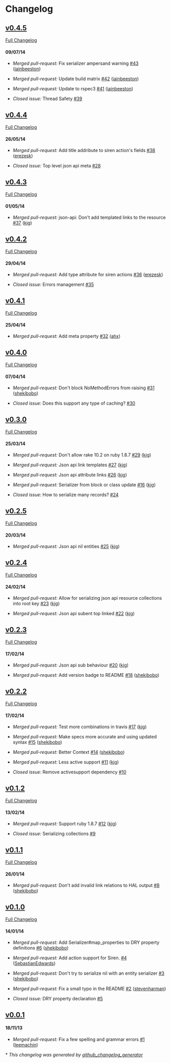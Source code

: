 # Changelog

## [v0.4.5](https://github.com/ismasan/oat/tree/v0.4.5)
[Full Changelog](https://github.com/ismasan/oat/compare/v0.4.4...v0.4.5)
#### 09/07/14
- *Merged pull-request:* Fix serializer ampersand warning [\#43](https://github.com/ismasan/oat/pull/43) ([iainbeeston](https://github.com/iainbeeston))

- *Merged pull-request:* Update build matrix [\#42](https://github.com/ismasan/oat/pull/42) ([iainbeeston](https://github.com/iainbeeston))

- *Merged pull-request:* Update to rspec3 [\#41](https://github.com/ismasan/oat/pull/41) ([iainbeeston](https://github.com/iainbeeston))

- *Closed issue:* Thread Safety [\#39](https://github.com/ismasan/oat/issues/39)

## [v0.4.4](https://github.com/ismasan/oat/tree/v0.4.4)
[Full Changelog](https://github.com/ismasan/oat/compare/v0.4.3...v0.4.4)
#### 26/05/14
- *Merged pull-request:* Add title addribute to siren action's fields [\#38](https://github.com/ismasan/oat/pull/38) ([erezesk](https://github.com/erezesk))

- *Closed issue:* Top level json api meta [\#28](https://github.com/ismasan/oat/issues/28)

## [v0.4.3](https://github.com/ismasan/oat/tree/v0.4.3)
[Full Changelog](https://github.com/ismasan/oat/compare/v0.4.2...v0.4.3)
#### 01/05/14
- *Merged pull-request:* json-api: Don't add templated links to the resource [\#37](https://github.com/ismasan/oat/pull/37) ([kjg](https://github.com/kjg))

## [v0.4.2](https://github.com/ismasan/oat/tree/v0.4.2)
[Full Changelog](https://github.com/ismasan/oat/compare/v0.4.1...v0.4.2)
#### 29/04/14
- *Merged pull-request:* Add type attribute for siren actions [\#36](https://github.com/ismasan/oat/pull/36) ([erezesk](https://github.com/erezesk))

- *Closed issue:* Errors management [\#35](https://github.com/ismasan/oat/issues/35)

## [v0.4.1](https://github.com/ismasan/oat/tree/v0.4.1)
[Full Changelog](https://github.com/ismasan/oat/compare/v0.4.0...v0.4.1)
#### 25/04/14
- *Merged pull-request:* Add meta property [\#32](https://github.com/ismasan/oat/pull/32) ([ahx](https://github.com/ahx))

## [v0.4.0](https://github.com/ismasan/oat/tree/v0.4.0)
[Full Changelog](https://github.com/ismasan/oat/compare/v0.3.0...v0.4.0)
#### 07/04/14
- *Merged pull-request:* Don't block NoMethodErrors from raising [\#31](https://github.com/ismasan/oat/pull/31) ([shekibobo](https://github.com/shekibobo))

- *Closed issue:* Does this support any type of caching? [\#30](https://github.com/ismasan/oat/issues/30)

## [v0.3.0](https://github.com/ismasan/oat/tree/v0.3.0)
[Full Changelog](https://github.com/ismasan/oat/compare/v0.2.5...v0.3.0)
#### 25/03/14
- *Merged pull-request:* Don't allow rake 10.2 on ruby 1.8.7 [\#29](https://github.com/ismasan/oat/pull/29) ([kjg](https://github.com/kjg))

- *Merged pull-request:* Json api link templates [\#27](https://github.com/ismasan/oat/pull/27) ([kjg](https://github.com/kjg))

- *Merged pull-request:* Json api attribute links [\#26](https://github.com/ismasan/oat/pull/26) ([kjg](https://github.com/kjg))

- *Merged pull-request:* Serializer from block or class update [\#16](https://github.com/ismasan/oat/pull/16) ([kjg](https://github.com/kjg))

- *Closed issue:* How to serialize many records? [\#24](https://github.com/ismasan/oat/issues/24)

## [v0.2.5](https://github.com/ismasan/oat/tree/v0.2.5)
[Full Changelog](https://github.com/ismasan/oat/compare/v0.2.4...v0.2.5)
#### 20/03/14
- *Merged pull-request:* Json api nil entities [\#25](https://github.com/ismasan/oat/pull/25) ([kjg](https://github.com/kjg))

## [v0.2.4](https://github.com/ismasan/oat/tree/v0.2.4)
[Full Changelog](https://github.com/ismasan/oat/compare/v0.2.3...v0.2.4)
#### 24/02/14
- *Merged pull-request:* Allow for serializing json api resource collections into root key [\#23](https://github.com/ismasan/oat/pull/23) ([kjg](https://github.com/kjg))

- *Merged pull-request:* Json api subent top linked [\#22](https://github.com/ismasan/oat/pull/22) ([kjg](https://github.com/kjg))

## [v0.2.3](https://github.com/ismasan/oat/tree/v0.2.3)
[Full Changelog](https://github.com/ismasan/oat/compare/v0.2.2...v0.2.3)
#### 17/02/14
- *Merged pull-request:* Json api sub behaviour [\#20](https://github.com/ismasan/oat/pull/20) ([kjg](https://github.com/kjg))

- *Merged pull-request:* Add version badge to README [\#18](https://github.com/ismasan/oat/pull/18) ([shekibobo](https://github.com/shekibobo))

## [v0.2.2](https://github.com/ismasan/oat/tree/v0.2.2)
[Full Changelog](https://github.com/ismasan/oat/compare/v0.1.2...v0.2.2)
#### 17/02/14
- *Merged pull-request:* Test more combinations in travis [\#17](https://github.com/ismasan/oat/pull/17) ([kjg](https://github.com/kjg))

- *Merged pull-request:* Make specs more accurate and using updated syntax [\#15](https://github.com/ismasan/oat/pull/15) ([shekibobo](https://github.com/shekibobo))

- *Merged pull-request:* Better Context [\#14](https://github.com/ismasan/oat/pull/14) ([shekibobo](https://github.com/shekibobo))

- *Merged pull-request:* Less active support [\#11](https://github.com/ismasan/oat/pull/11) ([kjg](https://github.com/kjg))

- *Closed issue:* Remove activesupport dependency [\#10](https://github.com/ismasan/oat/issues/10)

## [v0.1.2](https://github.com/ismasan/oat/tree/v0.1.2)
[Full Changelog](https://github.com/ismasan/oat/compare/v0.1.1...v0.1.2)
#### 13/02/14
- *Merged pull-request:* Support ruby 1.8.7 [\#12](https://github.com/ismasan/oat/pull/12) ([kjg](https://github.com/kjg))

- *Closed issue:* Serializing collections [\#9](https://github.com/ismasan/oat/issues/9)

## [v0.1.1](https://github.com/ismasan/oat/tree/v0.1.1)
[Full Changelog](https://github.com/ismasan/oat/compare/v0.1.0...v0.1.1)
#### 26/01/14
- *Merged pull-request:* Don't add invalid link relations to HAL output [\#8](https://github.com/ismasan/oat/pull/8) ([shekibobo](https://github.com/shekibobo))

## [v0.1.0](https://github.com/ismasan/oat/tree/v0.1.0)
[Full Changelog](https://github.com/ismasan/oat/compare/v0.0.1...v0.1.0)
#### 14/01/14
- *Merged pull-request:* Add Serializer#map\_properties to DRY property definitions [\#6](https://github.com/ismasan/oat/pull/6) ([shekibobo](https://github.com/shekibobo))

- *Merged pull-request:* Add action support for Siren. [\#4](https://github.com/ismasan/oat/pull/4) ([SebastianEdwards](https://github.com/SebastianEdwards))

- *Merged pull-request:* Don't try to serialize nil with an entity serializer [\#3](https://github.com/ismasan/oat/pull/3) ([shekibobo](https://github.com/shekibobo))

- *Merged pull-request:* Fix a small typo in the README [\#2](https://github.com/ismasan/oat/pull/2) ([stevenharman](https://github.com/stevenharman))

- *Closed issue:* DRY property declaration [\#5](https://github.com/ismasan/oat/issues/5)

## [v0.0.1](https://github.com/ismasan/oat/tree/v0.0.1)
#### 18/11/13
- *Merged pull-request:* Fix a few spelling and grammar errors [\#1](https://github.com/ismasan/oat/pull/1) ([leemachin](https://github.com/leemachin))



\* *This changelog was generated by [github_changelog_generator](https://github.com/skywinder/Github-Changelog-Generator)*
